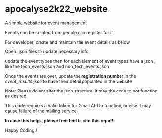 # apocalyse2k22_website

A simple website for event management

Events can be created from people can register for it.

For developer, create and maintain the event details as below

Open .json files to update necessary info

update the event types
then for each element of event types
have a json ; like the tech_events.json and non_tech_events.json

Once the events are over, update the **registration number** in the *event_results.json* to have their detail populated in the website

Note: Please do not alter the json structure, it may the code to not function as desired

This code requires a valid token for Gmail API to function, or else it may cause failure of the mailing service 

**In case this helps, please free feel to cite this repo!!!**

Happy Coding !
